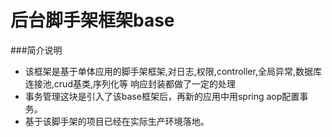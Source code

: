 # 后台脚手架框架base

###简介说明
* 该框架是基于单体应用的脚手架框架,对日志,权限,controller,全局异常,数据库连接池,crud基类,序列化等
  响应封装都做了一定的处理
* 事务管理这块是引入了该base框架后，再新的应用中用spring aop配置事务。
* 基于该脚手架的项目已经在实际生产环境落地。
